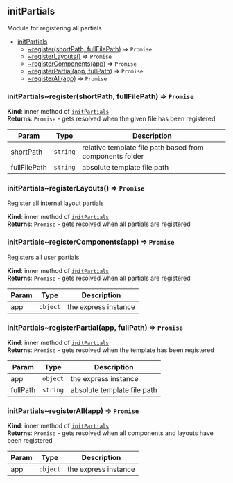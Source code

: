 <a name="module_initPartials"></a>

## initPartials
Module for registering all partials


* [initPartials](#module_initPartials)
    * [~register(shortPath, fullFilePath)](#module_initPartials..register) ⇒ <code>Promise</code>
    * [~registerLayouts()](#module_initPartials..registerLayouts) ⇒ <code>Promise</code>
    * [~registerComponents(app)](#module_initPartials..registerComponents) ⇒ <code>Promise</code>
    * [~registerPartial(app, fullPath)](#module_initPartials..registerPartial) ⇒ <code>Promise</code>
    * [~registerAll(app)](#module_initPartials..registerAll) ⇒ <code>Promise</code>

<a name="module_initPartials..register"></a>

### initPartials~register(shortPath, fullFilePath) ⇒ <code>Promise</code>
**Kind**: inner method of [<code>initPartials</code>](#module_initPartials)  
**Returns**: <code>Promise</code> - gets resolved when the given file has been registered  

| Param | Type | Description |
| --- | --- | --- |
| shortPath | <code>string</code> | relative template file path based from components folder |
| fullFilePath | <code>string</code> | absolute template file path |

<a name="module_initPartials..registerLayouts"></a>

### initPartials~registerLayouts() ⇒ <code>Promise</code>
Register all internal layout partials

**Kind**: inner method of [<code>initPartials</code>](#module_initPartials)  
**Returns**: <code>Promise</code> - gets resolved when all partials are registered  
<a name="module_initPartials..registerComponents"></a>

### initPartials~registerComponents(app) ⇒ <code>Promise</code>
Registers all user partials

**Kind**: inner method of [<code>initPartials</code>](#module_initPartials)  
**Returns**: <code>Promise</code> - gets resolved when all partials are registered  

| Param | Type | Description |
| --- | --- | --- |
| app | <code>object</code> | the express instance |

<a name="module_initPartials..registerPartial"></a>

### initPartials~registerPartial(app, fullPath) ⇒ <code>Promise</code>
**Kind**: inner method of [<code>initPartials</code>](#module_initPartials)  
**Returns**: <code>Promise</code> - gets resolved when the template has been registered  

| Param | Type | Description |
| --- | --- | --- |
| app | <code>object</code> | the express instance |
| fullPath | <code>string</code> | absolute template file path |

<a name="module_initPartials..registerAll"></a>

### initPartials~registerAll(app) ⇒ <code>Promise</code>
**Kind**: inner method of [<code>initPartials</code>](#module_initPartials)  
**Returns**: <code>Promise</code> - gets resolved when all components and layouts have been registered  

| Param | Type | Description |
| --- | --- | --- |
| app | <code>object</code> | the express instance |

